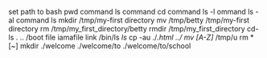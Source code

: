 set path to bash 
pwd command 
ls command
cd  command 
ls -l ommand
ls -al command 
ls mkdir /tmp/my-first directory
mv /tmp/betty /tmp/my-first directory
rm /tmp/my_first_directory/betty
rmdir /tmp/my_first_directory
cd-ls . .. /boot
file iamafile
link /bin/ls _ls_
cp -au ./*.html ../
mv [A-Z]* /tmp/u
rm *[~]
mkdir ./welcome ./welcome/to ./welcome/to/school
